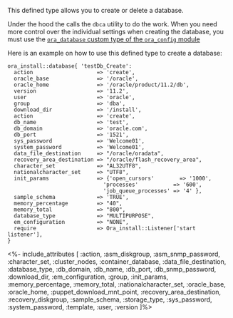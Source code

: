 This defined type allows you to create or delete a database.

 Under the hood the calls the `dbca` utility to do the work. When you need more control over the individual settings when creating the database, you must use the [`ora_database` custom type of the `ora_config` module](https://www.enterprisemodules.com/docs/ora_config/ora_database.html)

Here is an example on how to use this defined type to create a database:

```puppet
ora_install::database{ 'testDb_Create':
  action                    => 'create',
  oracle_base               => '/oracle',
  oracle_home               => '/oracle/product/11.2/db',
  version                   => '11.2',
  user                      => 'oracle',
  group                     => 'dba',
  download_dir              => '/install',
  action                    => 'create',
  db_name                   => 'test',
  db_domain                 => 'oracle.com',
  db_port                   => '1521',
  sys_password              => 'Welcome01',
  system_password           => 'Welcome01',
  data_file_destination     => "/oracle/oradata",
  recovery_area_destination => "/oracle/flash_recovery_area",
  character_set             => "AL32UTF8",
  nationalcharacter_set     => "UTF8",
  init_params               => {'open_cursors'        => '1000',
                              'processes'           => '600',
                              'job_queue_processes' => '4' },
  sample_schema             => 'TRUE',
  memory_percentage         => "40",
  memory_total              => "800",
  database_type             => "MULTIPURPOSE",
  em_configuration          => "NONE",
  require                   => Ora_install::Listener['start listener'],
}
```

<%- include_attributes [
  :action,
  :asm_diskgroup,
  :asm_snmp_password,
  :character_set,
  :cluster_nodes,
  :container_database,
  :data_file_destination,
  :database_type,
  :db_domain,
  :db_name,
  :db_port,
  :db_snmp_password,
  :download_dir,
  :em_configuration,
  :group,
  :init_params,
  :memory_percentage,
  :memory_total,
  :nationalcharacter_set,
  :oracle_base,
  :oracle_home,
  :puppet_download_mnt_point,
  :recovery_area_destination,
  :recovery_diskgroup,
  :sample_schema,
  :storage_type,
  :sys_password,
  :system_password,
  :template,
  :user,
  :version
]%>
